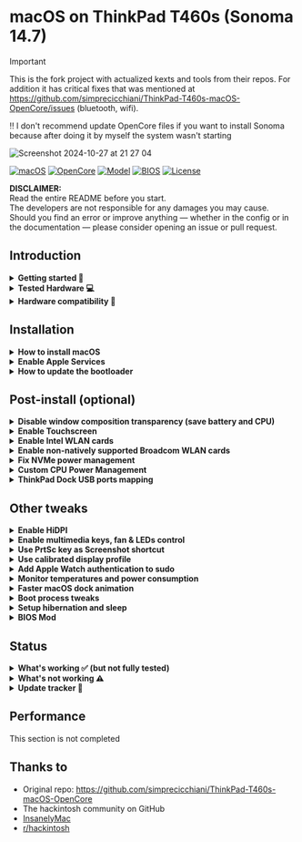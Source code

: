 # macOS on ThinkPad T460s (Sonoma 14.7)
> [!IMPORTANT]
> This is the fork project with actualized kexts and tools from their repos. For addition it has critical fixes that was mentioned at https://github.com/simprecicchiani/ThinkPad-T460s-macOS-OpenCore/issues (bluetooth, wifi).
> 
> ‼️ I don't recommend update OpenCore files if you want to install Sonoma because after doing it by myself the system wasn't starting

![Screenshot 2024-10-27 at 21 27 04](https://github.com/user-attachments/assets/c5a61a88-c500-46d8-9612-82fdc1649d44)

[![macOS](https://img.shields.io/badge/macOS-14.7-orange)](https://developer.apple.com/documentation/macos-release-notes)
[![OpenCore](https://img.shields.io/badge/OpenCore-0.8.*-green)](https://github.com/acidanthera/OpenCorePkg)
[![Model](https://img.shields.io/badge/Model-20F9*-lightgrey)](https://psref.lenovo.com/Product/ThinkPad_T460s)
[![BIOS](https://img.shields.io/badge/BIOS-1.53-yellow)](https://pcsupport.lenovo.com/us/en/products/laptops-and-netbooks/thinkpad-t-series-laptops/thinkpad-t460s/downloads/driver-list/component?name=BIOS%2FUEFI)
[![License](https://img.shields.io/badge/license-MIT-purple)](/LICENSE)

**DISCLAIMER:**  
Read the entire README before you start.  
The developers are not responsible for any damages you may cause.  
Should you find an error or improve anything — whether in the config or in the documentation — please consider opening an issue or pull request.

## Introduction

<details>  
<summary><strong>Getting started 📖</strong></summary>
</br>

**Meet the bootloader:**

- [Why OpenCore](https://dortania.github.io/OpenCore-Install-Guide/why-oc.html)
- Dortania's [website](https://dortania.github.io)`

**Recommended tools:**

- Plist editor [ProperTree](https://github.com/corpnewt/ProperTree)
- Handy-dandy ESP mounting script [MountEFI](https://github.com/corpnewt/MountEFI)
- Update OpenCore and kexts [OCAuxiliaryTools](https://github.com/ic005k/OCAuxiliaryTools)

**Resources**

- [OpenCore](https://github.com/acidanthera/OpenCorePkg)
- [OC-little](https://github.com/daliansky/OC-little)
- [X1 Carbon config](https://github.com/tylernguyen/x1c6-hackintosh)
- [T460 config](https://github.com/MSzturc/Lenovo-T460-OpenCore)

</details>

</details>

<details>  
<summary><strong>Tested Hardware 💻</strong></summary>
</br>

| Model            | ThinkPad T460s 20F90002\*\*                                                                                                                                         |
| :--------------- | :------------------------------------------------------------------------------------------------------------------------------------------------------------------ |
| Processor        | Core i5-6200U (2C, 2.4 / 3.0GHz, 3MB)                                                                                                                               |
| Graphics         | Integrated Intel HD Graphics 520                                                                                                                                    |
| Memory           | 4GB Soldered + 16GB DIMM 2133MHz DDR4, dual-channel                                                                                                                  |
| Display          | 14" Full HD (1920x1080) IPS, Touch (read [Post-install>Enable Touchscreen](https://github.com/simprecicchiani/ThinkPad-T460s-macOS-OpenCore#post-install-optional)) |
| Storage          | Western Digital Black SN550 500GB NVMe SSD                                                                                                                          |
| Ethernet         | Intel Ethernet Connection I219-LM (Jacksonville)                                                                                                                    |
| WLAN + Bluetooth | 11ac+BT, Intel® Dual Band Wireless-AC 8260, 2x2 card                                                                                                                |
| Camera           | HD720p resolution, low light sensitive, fixed focus                                                                                                                 |
| Audio support    | HD Audio, Realtek ALC3245 codec, stereo speakers 1Wx2, dual array microphone, combo audio/microphone jack                                                           |
| Keyboard         | 6-row, spill-resistant, multimedia Fn keys, LED backlight                                                                                                           |
| Battery          | Front Li-Polymer 3-cell (23Wh) and rear Li-Ion 3-cell (26Wh), both Integrated                                                                                       |

</details>

<details>  
<summary><strong>Hardware compatibility 🧰</strong></summary>
</br>

This EFI will suit any T460s regardless of CPU model<sup>[1](#CPU)</sup>, amount of RAM, display resolution<sup>[2](#Res)</sup> and internal storage<sup>[3](#NVMe)</sup>.

<a name="CPU">1</a>. Optional custom CPU Power Management guide.  
<a name="Res">2</a>. 1440p displays should change `NVRAM -> Add -> 7C436110-AB2A-4BBB-A880-FE41995C9F82 -> UIScale`:`2` to get proper scaling while booting.  
<a name="NVMe">3</a>. Follow NVMe fix guide below for NVMe drives.

This bootloader configuration may be compatible with other 6th generation ThinkPads with some caveats (i.e. not working USB ports, display ports, etc.). You may find more luck searching for your specific device on GitHub. Here are some notable repositories for similar devices:

| Author  | Model                                                                      | Bootloader |
| :------ | -------------------------------------------------------------------------- | ---------- |
| MSzturc | [T460](https://github.com/MSzturc/Lenovo-T460-OpenCore)                    | Opencore   |
| duszmox | [X1 Carbon Gen 4](https://github.com/duszmox/ThinkPad-X1C4-macOS-OpenCore) | Opencore   |
| Tluck   | [T560/T460](https://github.com/tluck/Lenovo-T460-Clover)                   | Clover     |

</details>

## Installation

<details>  
<summary><strong>How to install macOS</strong></summary>
</br>

> Before installation you need to be sure that you have wired Internet connection because `itlwm.kext` is not supported wifi connection from Recovery image and until HeliPort app is not installed at the main system. Just connect the LAN wire to the LAN port and complete this section. (How to setup Wi-FI look Post-Install section)

1. [Create an installation media](https://dortania.github.io/OpenCore-Install-Guide/installer-guide/#making-the-installer)
1. Download the [latest EFI folder](https://github.com/simprecicchiani/ThinkPad-T460s-macOS-OpenCore/releases) and copy it into the ESP partiton
1. Change your BIOS settings according to the table below
1. Boot from the USB installer (press `F12` to choose boot volume) and [start the installation process](https://dortania.github.io/OpenCore-Install-Guide/installation/installation-process.html#booting-the-opencore-usb)

| Menu     |                   |                                 | Setting     |
| -------- | ----------------- | ------------------------------- | ----------- |
| Config   | USB               | UEFI BIOS Support               | `Enable`    |
|          | Power             | Intel SpeedStep Technology      | `Enable`    |
|          |                   | CPU Power Management            | `Enable`    |
|          | CPU               | Hyper-Threading Technology      | `Enable`    |
| Security | Security Chip     |                                 | `Disable`   |
|          | Memory Protection | Execution Prevention            | `Enable`    |
|          | Virtualization    | Intel Virtualization Technology | `Enable`    |
|          |                   | Intel VT-d Feature              | `Enable`    |
|          | Anti-Theft        | Computrace                      | `Disable`   |
|          | Secure Boot       |                                 | `Disable`   |
|          | Intel SGX         |                                 | `Disable`   |
|          | Device Guard      |                                 | `Disable`   |
| Startup  | UEFI/Legacy Boot  |                                 | `UEFI Only` |
|          | CSM Support       |                                 | `No`        |
|          | Boot Mode         |                                 | `Quick`     |

</details>

<details>  
<summary><strong>Enable Apple Services</strong></summary>
</br>

1. Run the following script in Terminal

```bash
git clone https://github.com/corpnewt/GenSMBIOS && cd GenSMBIOS && chmod +x GenSMBIOS.command && ./GenSMBIOS.command
```

2. Type `3` to Generate SMBIOS, then press ENTER
3. Type `MacbookPro16,3 5`, then press ENTER. Leave this Terminal window open.
4. Open `/EFI/OC/Config.plist` with any editor and navigate to `PlatformInfo -> Generic`
5. Add the script's last result to `MLB, SystemSerialNumber and SystemUUID`

```diff
<key>PlatformInfo</key>
<dict>
   <key>Generic</key>
   <array>
      </dict>
         <key>AdviseWindows</key>
         <false/>
         <key>SystemMemoryStatus</key>
         <string>Auto</string>
         <key>MLB</key>
+        <string>M0000000000000001</string>
         <key>ProcessorType</key>
         <integer>0</integer>
         <key>ROM</key>
         <data>ESIzRFVm</data>
         <key>SpoofVendor</key>
         <true/>
         <key>SystemProductName</key>
         <string>MacBookPro16,3</string>
         <key>SystemSerialNumber</key>
+        <string>W00000000001</string>
         <key>SystemUUID</key>
+        <string>00000000-0000-0000-0000-000000000000</string>
      </dict>
   </array>
</dict>
```

6. Save and reboot the system

</details>

<details>  
<summary><strong>How to update the bootloader</strong></summary>
</br>

1. Download the [latest release](https://github.com/simprecicchiani/ThinkPad-T460s-macOS-OpenCore/releases)
1. Copy and Paste your `PlatfromInfo`
1. Enable optional kexts if needed (NVMEFix, AirportItlwm, etc.)
1. Test the new bootloader with an USB stick (Set `BootProtect: None` whenever booting with external drives)
1. Customize boot preferences (skip picker, disable verbose, etc.)
1. Mount your ESP partition
1. Backup your old EFI folder and replace it with the new one

</details>

## Post-install (optional)

<details>  
<summary><strong>Disable window composition transparency (save battery and CPU)</strong></summary>
</br>

**Open**:  System settings > Accessibility > Reduce tranceparency ON

![Screenshot 2024-10-27 at 20 50 20](https://github.com/user-attachments/assets/ee087a0d-4c97-4b8f-b5a7-4ac1eb36c085)

</details>

<details>  
<summary><strong>Enable Touchscreen</strong></summary>
</br>

1. Open `/EFI/OC/Config.plist` with any editor
1. Add the content of [#touchscreen.plist](EFI/OC/%23touchscreen.plist)
1. Save and reboot the system

**Note:** Tested on macOS BigSur, [working with gestures](https://youtu.be/-F0JAVIG92M).

</details>

<details>  
<summary><strong>Enable Intel WLAN cards</strong></summary>
</br>

The EFI contains macOS Sonoma compatible drivers. The default driver enabled in `config.plist` is macOS Sonoma compatible. `Airportitlwm.kext` now is not supported at Sonoma after many messages issue from another related repos and it has been replaced by compatible `itlwm.kext`.

For connect to the Wi-Fi network you need to install [HeliPort](https://github.com/OpenIntelWireless/HeliPort/releases/tag/v1.5.0) app and run it. After run you will see another Wi-Fi icon at the toolbar, find your network and connect to it.
![Screenshot 2024-10-27 at 21 25 04](https://github.com/user-attachments/assets/773bfa49-890f-45dc-9844-f4d88c28aeab)

For the best experience add HeliPort to autostart settings and remove system Wi-Fi icon from the Control Center
![Screenshot 2024-10-27 at 20 39 39](https://github.com/user-attachments/assets/7f033aed-86d1-4c9f-af1a-180ef43ed05e)
![Screenshot 2024-10-27 at 20 40 27](https://github.com/user-attachments/assets/ca6ac189-9488-490c-b0b8-392c57d8e9d4)


If you have bluetooth problem please reference to the [IntelBluetoothFirmware](https://openintelwireless.github.io/IntelBluetoothFirmware/FAQ.html#what-does-this-kext-do)

</details>

<details>
<summary><strong>Enable non-natively supported Broadcom WLAN cards</strong></summary>
</br>

1. Download [AirportBrcmFixup](https://github.com/acidanthera/AirportBrcmFixup/releases) and
   [BrcmPatchRAM](https://github.com/acidanthera/BrcmPatchRAM/releases).
1. Copy `BrcmBluetoothInjector.kext`, `BrcmFirmwareData.kext` and `BrcmPatchRAM3.kext` to `/EFI/OC/Kexts`
1. Open `/EFI/OC/Config.plist` with any editor
1. Add the content of [#broadcom-wlan.plist](/EFI/OC/%23broadcom-wlan.plist)
1. Save and reboot the system

</details>

<details>  
<summary><strong>Fix NVMe power management</strong></summary>
</br>

1. Open `/EFI/OC/Config.plist` with any editor
1. Add the content of [#nvme-fix.plist](/EFI/OC/%23nvme-fix.plist)
1. Save and reboot the system

</details>

<details>  
<summary><strong>Custom CPU Power Management</strong></summary>
</br>

1. Run the following script in Terminal

   ```
   git clone https://github.com/corpnewt/CPUFriendFriend; cd CPUFriendFriend; chmod +x ./CPUFriendFriend.command; ./CPUFriendFriend.command
   ```

1. When asked, select preferred values
1. From the pop-up window, copy `ssdt_data.aml` into `/EFI/OC/ACPI/` folder (rename it if you'd like)
1. Open `/EFI/OC/Config.plist` with any editor
1. Add the content of [#cpu-pm.plist](/EFI/OC/%23cpu-pm.plist) (make sure `SSDT-PLUG.aml` is disabled and match your new SSDT filename)
1. Save and reboot the system

</details>

<details>  
<summary><strong>ThinkPad Dock USB ports mapping</strong></summary>
</br>

Please follow this [USB mapping guide](https://dortania.github.io/OpenCore-Post-Install/usb/).

</details>


## Other tweaks

<details>  
<summary><strong>Enable HiDPI</strong></summary>
</br>

1. [Disable SIP](https://dortania.github.io/OpenCore-Install-Guide/troubleshooting/troubleshooting.html#disabling-sip)
1. Run the following script in Terminal
   ```bash
   bash -c "$(curl -fsSL https://raw.githubusercontent.com/xzhih/one-key-hidpi/master/hidpi.sh)"
   ```
1. Follow the instructions, then reboot
1. Re-enable SIP (if desired)

Or try an [alternative method](https://github.com/bbhardin/A-Guide-to-MacOS-Scaled-Resolutions)

</details>

<details>  
<summary><strong>Enable multimedia keys, fan & LEDs control </strong></summary>
</br>

1. Download and install [YogaSMC-App-Release.dmg](https://github.com/zhen-zen/YogaSMC/releases) (both the pref-panel and app itself)
1. Open the app
1. Check the `launch on login` option

</details>

<details>  
<summary><strong>Use PrtSc key as Screenshot shortcut</strong></summary>
</br>

Super useful shortcut that I wish I had it on my previous MBP. Default is `⌘⇧5`.

1. Open SystemPreferences.app
1. Go under `Keyboard > Shortcuts > Screenshots`
1. Click on `Screenshot and recording options` field
1. Press `PrtSc` on your keyboard (it should came out as `F13`)

</details>

<details>  
<summary><strong>Use calibrated display profile</strong></summary>
</br>

NotebookCheck's calibrated profiles. Not all panel are the same, final result may vary.

1. Run one of the following script in Terminal
   - for 1440p displays
     ```bash
     cd ~/Library/ColorSync/Profiles; wget https://github.com/simprecicchiani/ThinkPad-T460s-macOS-OpenCore/raw/master/Files/DisplayColorProfiles/T460s_WQHD_VVX14T058J02.icm
     ```
   - for 1080p displays
     ```bash
     cd ~/Library/ColorSync/Profiles; wget https://github.com/simprecicchiani/ThinkPad-T460s-macOS-OpenCore/raw/master/Files/DisplayColorProfiles/T460s_FHD_N140HCE_EAA.icm
     ```
2. Go under `SystemPreferences > Displays > Colour`
3. Select the profile

<img src="./Images/display-profile.png" height="300">

</details>

<details>
<summary><strong>Add Apple Watch authentication to sudo</strong></summary>
</br>

If you have an Apple Watch and you already [replaced the built-in WiFi card](/Guides/Replace-WLAN.md), you could enable authenticating as sudo with you Apple Watch using [pam-watch](https://github.com/biscuitehh/pam-watchid).

1. Download the latest [ZIP file](https://github.com/biscuitehh/pam-watchid/archive/main.zip)
1. Unzip, which by default creates a folder called `pam-watchid-main`.
1. Open Terminal and install it:

   ```
   cd ~/Downloads/pam-watchid-main
   sudo make install
   ```

1. Register the new PAM module for sudo:
   - Edit `/etc/pam.d/sudo`
   - Add a new line under line 1 (which is a comment) containing:
     ```
     auth sufficient pam_watchid.so
     ```

That’s it. Now, whenever you use sudo, you have the option of using your Watch to authenticate.
<img src="./Images/AW-sudo.png" alt="Apple Watch authenticating with sudo" height="300">

</details>

<details>  
<summary><strong>Monitor temperatures and power consumption</strong></summary>
</br>

1. Download and install [HWMonitor](https://github.com/kzlekk/HWSensors/releases)
1. Check `launch on login` (optional)

</details>

<details>  
<summary><strong>Faster macOS dock animation</strong></summary>
</br>

This enables auto-hide and speeds up the animation

1. Run the following script in Terminal
   ```bash
   defaults write com.apple.dock autohide-delay -float 0; defaults write com.apple.dock autohide-time-modifier -float 0.5; killall Dock
   ```
   </details>

<details>  
<summary><strong>Boot process tweaks</strong></summary>
</br>

| Menu |       |            | Setting    | What does it do?     |
| :--- | :---- | :--------- | :--------- | :------------------- |
| Misc | Boot  | ShowPicker | `False`    | Skip bootloader page |
| UEFI | Audio | PlayChime  | `Disabled` | Always silent boot   |

</details>

<details>  
<summary><strong>Setup hibernation and sleep</strong></summary>
</br>
[Script](https://www.tonymacx86.com/threads/release-sleeponlowbattery-solb.264785) that performs auto sleep/hibernate at low battery.

1. Open terminal
1. Enter commands below one by one

   Settings for AC:

   ```
   sudo pmset -c standby 1
   sudo pmset -c hibernatemode 0
   ```

   Setting for battery:

   ```
   sudo pmset -b standby 1
   sudo pmset -b standbydelayhigh 900
   sudo pmset -b standbydelaylow 60
   sudo pmset -b hibernatemode 25
   sudo pmset -b highstandbythreshold 70
   ```

   Settings for all:

   ```
   sudo pmset -a acwake 0
   sudo pmset -a lidwake 1
   sudo pmset -a powernap 0
   ```

To restore default system settings run

```
sudo pmset restoredefaults
```

<details>  
<summary><strong>Advanced energy management</strong></summary>

`acwake`: wake the machine when power source (AC/battery) is changed (value = 0/1)

`lidwake`: wake the machine when the laptop lid (or clamshell) is opened (value = 0/1)

`powernap`: enable/disable Power Nap on supported machines (value = 0/1)

`standbydelayhigh` and `standbydelaylow` specify the delay, in seconds,
before writing the hibernation image to disk and powering off memory for Standby.
standbydelayhigh is used when the remaining battery capacity is above `highstandbythreshold`(has a default value of 50 percent),
and standbydelaylow is used when the remaining battery capacity is below highstandbythreshold.

`hibernatemode` supports values of 0, 3, or 25. To disable hibernation, set hibernatemode to 0.  
`hibernatemode` = 0 by default on desktops. The system will not back memory up to persistent storage. The system must wake from the contents of memory; the system will lose context on power loss.  
`hibernatemode` = 3 by default on portables. The system will store a copy of memory to persistent storage (the disk), and will power memory during sleep. The system will wake from memory, unless a power loss forces it to restore from hibernate image.  
`hibernatemode` = 25 is only settable via pmset. The system will store a copy of memory to persistent storage (the disk), and will remove power to memory. The system will restore from disk image. If you want "hibernation" - slower sleeps, slower wakes, and better battery life, you should use this setting.

[Source](https://www.dssw.co.uk/reference/pmset.html)

</details>
</br>
</details>

<details>  
<summary><strong>BIOS Mod</strong></summary>
</br>

A [brief guide](/Guides/Bios-Mod.md) referencing other guides.

</details>

## Status

<details>  
<summary><strong>What's working ✅ (but not fully tested)</strong></summary>
</br>
 
- [x] CPU Power Management `~1W on IDLE`
- [x] Intel HD 520 Graphics `incuding graphics acceleration`
- [x] USB ports
- [x] Internal camera `working fine on FaceTime, Skype, Zoom and others`
- [x] Sleep / Hibernatemode `25 or 3` / Wake / Shutdown / Reboot
- [x] Intel Gigabit Ethernet
- [x] Wifi, Bluetooth, Airdrop, Handoff, Continuity, Sidecar wireless `some functionalities may be buggy or broken on Intel WLAN cards`
- [x] iMessage, FaceTime, App Store, iTunes Store `Please generate your own SMBIOS`
- [x] Speakers and headphones combo jack 
- [x] Batteries
- [x] Bluetooth (⚠️ Never disable Bluetooth it'll can never enable again ([issue](https://github.com/simprecicchiani/ThinkPad-T460s-macOS-OpenCore/issues/181#issuecomment-1651966901)))
- [x] Keyboard map and hotkeys with [YogaSMC](https://github.com/zhen-zen/YogaSMC)
- [x] Touchscreen
- [x] [Trackpad, Trackpoint and physical buttons](./Images/VoodooRMI-T460s-trackpad-gestures.gif) `all macOS gestures working thanks to VoodooRMI`
- [x] SIP and FileVault 2 can be turned on
- [x] HDMI `with digital audio passthrough`
- [x] SD Card Reader `slow r/w speed but works`

</details>

<details>  
<summary><strong>What's not working ⚠️</strong></summary>
</br>

- [ ] Some users reported Mini DisplayPort is broken for them with latest updates, but it's working for me just fine
- [ ] Safari DRM `Use Chromium engine to watch Apple TV+, Amazon Prime Video, Netflix and others`
- [ ] WWAN (needs to be implemented)
- [ ] Fingerprint Reader

</details>

<details>  
<summary><strong>Update tracker 🔄 </strong></summary>
</br>

| [EFI Release](https://github.com/simprecicchiani/ThinkPad-T460s-macOS-OpenCore/releases)       | 0.8.5 |
| ---------------------------------------------------------------------------------------------- | ----- |
| [MacOS](https://www.apple.com/macos/)                                                          | 14.7  |
| [OpenCore](https://github.com/acidanthera/OpenCorePkg/releases)                                | 0.8.5 |
| [Lilu](https://github.com/acidanthera/Lilu/releases)                                           | 1.6.9 |
| [VirtualSMC](https://github.com/acidanthera/VirtualSMC/releases)                               | 1.3.4 |
| [YogaSMC](https://github.com/zhen-zen/YogaSMC/releases)                                        | 1.5.3 |
| [WhateverGreen](https://github.com/acidanthera/WhateverGreen/releases)                         | 1.6.8 |
| [AppleALC](https://github.com/acidanthera/AppleALC/releases)                                   | 1.9.2 |
| [VoodooPS2Controller](https://github.com/acidanthera/VoodooPS2/releases)                       | 2.3.6 |
| [VoodooRMI](https://github.com/VoodooSMBus/VoodooRMI/releases)                                 | 1.4.1 |
| [VoodooI2C/VoodooI2CHID](https://github.com/VoodooI2C/VoodooI2C/releases)                      | 2.8.0 |
| [IntelMausi](https://github.com/acidanthera/IntelMausi/releases)                               | 1.0.7 |
| [HibernationFixup](https://github.com/acidanthera/HibernationFixup/releases)                   | 1.5.2 |
| [CPUFriend](https://github.com/acidanthera/CPUFriend/releases)                                 | 1.2.9 |
| [NVMeFix](https://github.com/acidanthera/NVMeFix/releases)                                     | 1.1.1 |
| [RTCMemoryFixup](https://github.com/acidanthera/RTCMemoryFixup/releases)                       | 1.0.7 |
| [IntelBluetoothFirmware](https://github.com/OpenIntelWireless/IntelBluetoothFirmware/releases) | 2.4.0 |
| [BlueToolFixup](https://github.com/acidanthera/BrcmPatchRAM/releases)                          | 2.6.9 |
| [AppleBacklightSmoother](https://github.com/hieplpvip/AppleBacklightSmoother/releases)         | 1.0.2 |
| [BrightnessKeys](https://github.com/acidanthera/BrightnessKeys/releases)                       | 1.0.3 |
| [RealtekCardReader](https://github.com/0xFireWolf/RealtekCardReader/releases)                  | 0.9.7 |
| [RealtekCardReaderFriend](https://github.com/0xFireWolf/RealtekCardReaderFriend/releases)      | 1.0.4 |

</details>

## Performance
This section is not completed

</details>

## Thanks to

- Original repo: https://github.com/simprecicchiani/ThinkPad-T460s-macOS-OpenCore
- The hackintosh community on GitHub
- [InsanelyMac](https://www.insanelymac.com/forum/)
- [r/hackintosh](https://www.reddit.com/r/hackintosh/)
